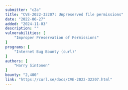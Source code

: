 ```yaml
---
submitter: "c2a"
title: "CVE-2022-32207: Unpreserved file permissions"
date: "2022-06-27"
added: "2024-11-03"
description: ""
vulnerabilities: [
    "Improper Preservation of Permissions"
]
programs: [
    "Internet Bug Bounty (curl)"
]
authors: [
    "Harry Sintonen"
]
bounty: "2,400"
link: "https://curl.se/docs/CVE-2022-32207.html"
---
```




